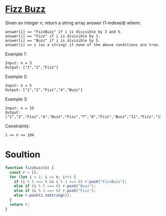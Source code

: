 # [Fizz Buzz](https://leetcode.com/problems/fizz-buzz/)

Given an integer n, return a string array answer (1-indexed) where:

```
answer[i] == "FizzBuzz" if i is divisible by 3 and 5.
answer[i] == "Fizz" if i is divisible by 3.
answer[i] == "Buzz" if i is divisible by 5.
answer[i] == i (as a string) if none of the above conditions are true.
```

Example 1:

```
Input: n = 3
Output: ["1","2","Fizz"]
```

Example 2:

```
Input: n = 5
Output: ["1","2","Fizz","4","Buzz"]
```

Example 3:

```
Input: n = 15
Output: ["1","2","Fizz","4","Buzz","Fizz","7","8","Fizz","Buzz","11","Fizz","13","14","FizzBuzz"]
```

Constraints:

```
1 <= n <= 104
```


# Soultion 

```javascript
function fizzbuzz(n) {
  const r = [];
  for (let i = 1; i <= n; i++) {
    if (i % 5 === 0 && i % 3 === 0) r.push("FizzBuzz");
    else if (i % 5 === 0) r.push("Buzz");
    else if (i % 3 === 0) r.push("Fizz");
    else r.push(i.toString());
  }
  return r;
}
```
